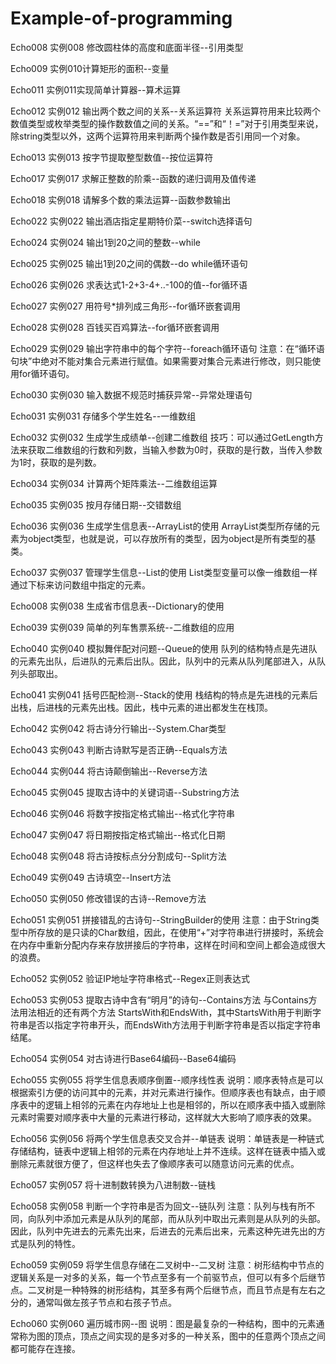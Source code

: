 ﻿# Example-of-programming

Echo008
实例008 修改圆柱体的高度和底面半径--引用类型

Echo009
实例010计算矩形的面积--变量

Echo011 
实例011实现简单计算器--算术运算


Echo012 
实例012 输出两个数之间的关系--关系运算符
关系运算符用来比较两个数值类型或枚举类型的操作数数值之间的关系。“==”和“！=”对于引用类型来说，除string类型以外，这两个运算符用来判断两个操作数是否引用同一个对象。

Echo013 
实例013 按字节提取整型数值--按位运算符

Echo017 
实例017 求解正整数的阶乘--函数的递归调用及值传递

Echo018
实例018 请解多个数的乘法运算--函数参数输出

Echo022 
实例022 输出酒店指定星期特价菜--switch选择语句

Echo024 
实例024 输出1到20之间的整数--while

Echo025 
实例025 输出1到20之间的偶数--do while循环语句

Echo026 
实例026 求表达式1-2+3-4+..-100的值--for循环语

Echo027 
实例027 用符号*排列成三角形--for循环嵌套调用

Echo028 
实例028 百钱买百鸡算法--for循环嵌套调用

Echo029 实例029 输出字符串中的每个字符--foreach循环语句
注意：在“循环语句块”中绝对不能对集合元素进行赋值。如果需要对集合元素进行修改，则只能使用for循环语句。

Echo030 
实例030 输入数据不规范时捕获异常--异常处理语句

Echo031
实例031 存储多个学生姓名--一维数组

Echo032 
实例032 生成学生成绩单--创建二维数组
技巧：可以通过GetLength方法来获取二维数组的行数和列数，当输入参数为0时，获取的是行数，当传入参数为1时，获取的是列数。

Echo034 
实例034 计算两个矩阵乘法--二维数组运算

Echo035
实例035 按月存储日期--交错数组

Echo036 
实例036 生成学生信息表--ArrayList的使用
ArrayList类型所存储的元素为object类型，也就是说，可以存放所有的类型，因为object是所有类型的基类。

Echo037 
实例037 管理学生信息--List的使用
List<T>类型变量可以像一维数组一样通过下标来访问数组中指定的元素。

Echo008 
实例038 生成省市信息表--Dictionary的使用

Echo039 
实例039 简单的列车售票系统--二维数组的应用

Echo040 
实例040 模拟舞伴配对问题--Queue的使用
队列的结构特点是先进队的元素先出队，后进队的元素后出队。因此，队列中的元素从队列尾部进入，从队列头部取出。

Echo041 
实例041 括号匹配检测--Stack的使用
栈结构的特点是先进栈的元素后出栈，后进栈的元素先出栈。因此，栈中元素的进出都发生在栈顶。

Echo042 
实例042 将古诗分行输出--System.Char类型

Echo043 
实例043 判断古诗默写是否正确--Equals方法

Echo044 
实例044 将古诗颠倒输出--Reverse方法

Echo045 
实例045 提取古诗中的关键词语--Substring方法

Echo046 
实例046 将数字按指定格式输出--格式化字符串

Echo047 
实例047 将日期按指定格式输出--格式化日期

Echo048 
实例048 将古诗按标点分分割成句--Split方法

Echo049 
实例049 古诗填空--Insert方法

Echo050 
实例050 修改错误的古诗--Remove方法

Echo051 
实例051 拼接错乱的古诗句--StringBuilder的使用
注意：由于String类型中所存放的是只读的Char数组，因此，在使用“+”对字符串进行拼接时，系统会在内存中重新分配内存来存放拼接后的字符串，这样在时间和空间上都会造成很大的浪费。

Echo052 
实例052 验证IP地址字符串格式--Regex正则表达式

Echo053 
实例053 提取古诗中含有“明月”的诗句--Contains方法
与Contains方法用法相近的还有两个方法 StartsWith和EndsWith，其中StartsWith用于判断字符串是否以指定字符串开头，而EndsWith方法用于判断字符串是否以指定字符串结尾。

Echo054 
实例054 对古诗进行Base64编码--Base64编码

Echo055 
实例055 将学生信息表顺序倒置--顺序线性表
说明：顺序表特点是可以根据索引方便的访问其中的元素，并对元素进行操作。但顺序表也有缺点，由于顺序表中的逻辑上相邻的元素在内存地址上也是相邻的，所以在顺序表中插入或删除元素时需要对顺序表中大量的元素进行移动，这样就大大影响了顺序表的效果。

Echo056 
实例056 将两个学生信息表交叉合并--单链表
说明：单链表是一种链式存储结构，链表中逻辑上相邻的元素在内存地址上并不连续。这样在链表中插入或删除元素就很方便了，但这样也失去了像顺序表可以随意访问元素的优点。

Echo057 
实例057 将十进制数转换为八进制数--链栈

Echo058 
实例058 判断一个字符串是否为回文--链队列
注意：队列与栈有所不同，向队列中添加元素是从队列的尾部，而从队列中取出元素则是从队列的头部。因此，队列中先进去的元素先出来，后进去的元素后出来，元素这种先进先出的方式是队列的特性。

Echo059 
实例059 将学生信息存储在二叉树中--二叉树
注意：树形结构中节点的逻辑关系是一对多的关系，每一个节点至多有一个前驱节点，但可以有多个后继节点。二叉树是一种特殊的树形结构，其至多有两个后继节点，而且节点是有左右之分的，通常叫做左孩子节点和右孩子节点。

Echo060 
实例060 遍历城市网--图
说明：图是最复杂的一种结构，图中的元素通常称为图的顶点，顶点之间实现的是多对多的一种关系，图中的任意两个顶点之间都可能存在连接。